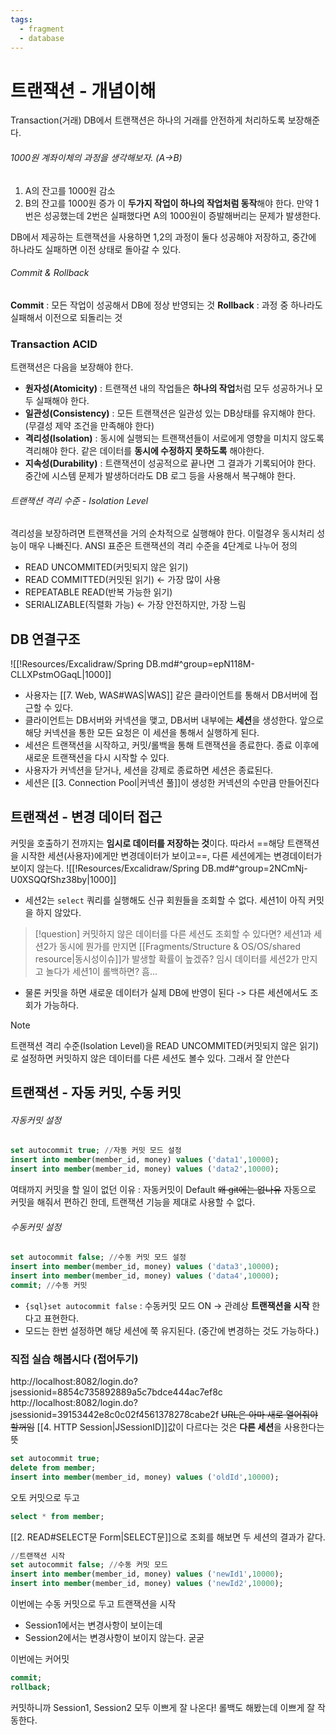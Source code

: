 ```yaml
---
tags:
  - fragment
  - database
---
```

# 트랜잭션 - 개념이해
Transaction(거래)
DB에서 트랜잭션은 하나의 거래를 안전하게 처리하도록 보장해준다.

###### 1000원 계좌이체의 과정을 생각해보자. (A->B)
1. A의 잔고를 1000원 감소
2. B의 잔고를 1000원 증가
이 **두가지 작업이 하나의 작업처럼 동작**해야 한다.
만약 1번은 성공했는데 2번은 실패했다면 A의 1000원이 증발해버리는 문제가 발생한다.

DB에서 제공하는 트랜잭션을 사용하면 1,2의 과정이 둘다 성공해야 저장하고, 
중간에 하나라도 실패하면 이전 상태로 돌아갈 수 있다.

###### Commit & Rollback
**Commit** : 모든 작업이 성공해서 DB에 정상 반영되는 것
**Rollback** : 과정 중 하나라도 실패해서 이전으로 되돌리는 것


### Transaction ACID
트랜잭션은 다음을 보장해야 한다.
- **원자성(Atomicity)** : 트랜잭션 내의 작업들은 **하나의 작업**처럼 모두 성공하거나 모두 실패해야 한다.
- **일관성(Consistency)** : 모든 트랜잭션은 일관성 있는 DB상태를 유지해야 한다. (무결성 제약 조건을 만족해야 한다)
- **격리성(Isolation)** : 동시에 실행되는 트랜잭션들이 서로에게 영향을 미치지 않도록 격리해야 한다.
  같은 데이터를 **동시에 수정하지 못하도록** 해야한다. 
- **지속성(Durability)** : 트랜잭션이 성공적으로 끝나면 그 결과가 기록되어야 한다.
  중간에 시스템 문제가 발생하더라도 DB 로그 등을 사용해서 복구해야 한다.

###### 트랜잭션 격리 수준 - Isolation Level
격리성을 보장하려면 트랜잭션을 거의 순차적으로 실행해야 한다.
이럴경우 동시처리 성능이 매우 나빠진다.
ANSI 표준은 트랜잭션의 격리 수준을 4단계로 나누어 정의

- READ UNCOMMITED(커밋되지 않은 읽기) 
- READ COMMITTED(커밋된 읽기) <- 가장 많이 사용
- REPEATABLE READ(반복 가능한 읽기)
- SERIALIZABLE(직렬화 가능) <- 가장 안전하지만, 가장 느림


## DB 연결구조
![[!Resources/Excalidraw/Spring DB.md#^group=epN118M-CLLXPstmOGaqL|1000]]
- 사용자는 [[7. Web, WAS#WAS|WAS]] 같은 클라이언트를 통해서 DB서버에 접근할 수 있다.
- 클라이언트는 DB서버와 커넥션을 맺고, DB서버 내부에는 **세션**을 생성한다.
  앞으로 해당 커넥션을 통한 모든 요청은 이 세션을 통해서 실행하게 된다.
- 세션은 트랜잭션을 시작하고, 커밋/롤백을 통해 트랜잭션을 종료한다. 
  종료 이후에 새로운 트랜잭션을 다시 시작할 수 있다.
- 사용자가 커넥션을 닫거나, 세션을 강제로 종료하면 세션은 종료된다.
- 세션은 [[3. Connection Pool|커넥션 풀]]이 생성한 커넥션의 수만큼 만들어진다



## 트랜잭션 - 변경 데이터 접근
커밋을 호출하기 전까지는 **임시로 데이터를 저장하는 것**이다.
따라서 ==해당 트랜잭션을 시작한 세션(사용자)에게만 변경데이터가 보이고==, 다른 세션에게는 변경데이터가 보이지 않는다.
![[!Resources/Excalidraw/Spring DB.md#^group=2NCmNj-U0XSQQfShz38by|1000]]
- 세션2는 `select` 쿼리를 실행해도 신규 회원들을 조회할 수 없다. 세션1이 아직 커밋을 하지 않았다.
> [!question] 커밋하지 않은 데이터를 다른 세션도 조회할 수 있다면?
> 세션1과 세션2가 동시에 뭔가를 만지면 [[Fragments/Structure & OS/OS/shared resource|동시성이슈]]가 발생할 확률이 높겠쥬?
> 임시 데이터를 세션2가 만지고 놀다가 세션1이 롤백하면? 흠...
- 물론 커밋을 하면 새로운 데이터가 실제 DB에 반영이 된다 -> 다른 세션에서도 조회가 가능하다.

> [!note] 
> 트랜잭션 격리 수준(Isolation Level)을 READ UNCOMMITED(커밋되지 않은 읽기) 로 설정하면
> 커밋하지 않은 데이터를 다른 세션도 볼수 있다. 
> 그래서 잘 안쓴다


## 트랜잭션 - 자동 커밋, 수동 커밋
###### 자동커밋 설정
```sql
set autocommit true; //자동 커밋 모드 설정
insert into member(member_id, money) values ('data1',10000);
insert into member(member_id, money) values ('data2',10000);
```
여태까지 커밋을 할 일이 없던 이유 : 자동커밋이 Default ~~왜 git에는 없나유~~
자동으로 커밋을 해줘서 편하긴 한데, 트랜잭션 기능을 제대로 사용할 수 없다.
 

###### 수동커밋 설정
```sql
set autocommit false; //수동 커밋 모드 설정
insert into member(member_id, money) values ('data3',10000);
insert into member(member_id, money) values ('data4',10000);
commit; //수동 커밋
```
- `{sql}set autocommit false` : 수동커밋 모드 ON -> 관례상 **트랜잭션을 시작** 한다고 표현한다.
- 모드는 한번 설정하면 해당 세션에 쭉 유지된다. (중간에 변경하는 것도 가능하다.)

### 직접 실습 해봅시다 (접어두기)
http://localhost:8082/login.do?jsessionid=8854c735892889a5c7bdce444ac7ef8c
http://localhost:8082/login.do?jsessionid=39153442e8c0c02f4561378278cabe2f
~~URL은 아마 새로 열어줘야 할꺼임~~
[[4. HTTP Session|JSessionID]]값이 다르다는 것은 **다른 세션**을 사용한다는 뜻 

```sql
set autocommit true;
delete from member;
insert into member(member_id, money) values ('oldId',10000);
```
오토 커밋으로 두고 
```sql
select * from member;
```
[[2. READ#SELECT문 Form|SELECT문]]으로 조회를 해보면 두 세션의 결과가 같다.

```sql
//트랜잭션 시작
set autocommit false; //수동 커밋 모드
insert into member(member_id, money) values ('newId1',10000);
insert into member(member_id, money) values ('newId2',10000);
```
이번에는 수동 커밋으로 두고 트랜잭션을 시작
- Session1에서는 변경사항이 보이는데
- Session2에서는 변경사항이 보이지 않는다.
굳굳

이번에는 커어밋
```sql
commit;
rollback;
```
커밋하니까 Session1, Session2 모두 이쁘게 잘 나온다!
롤백도 해봤는데 이쁘게 잘 작동한다.

# 
